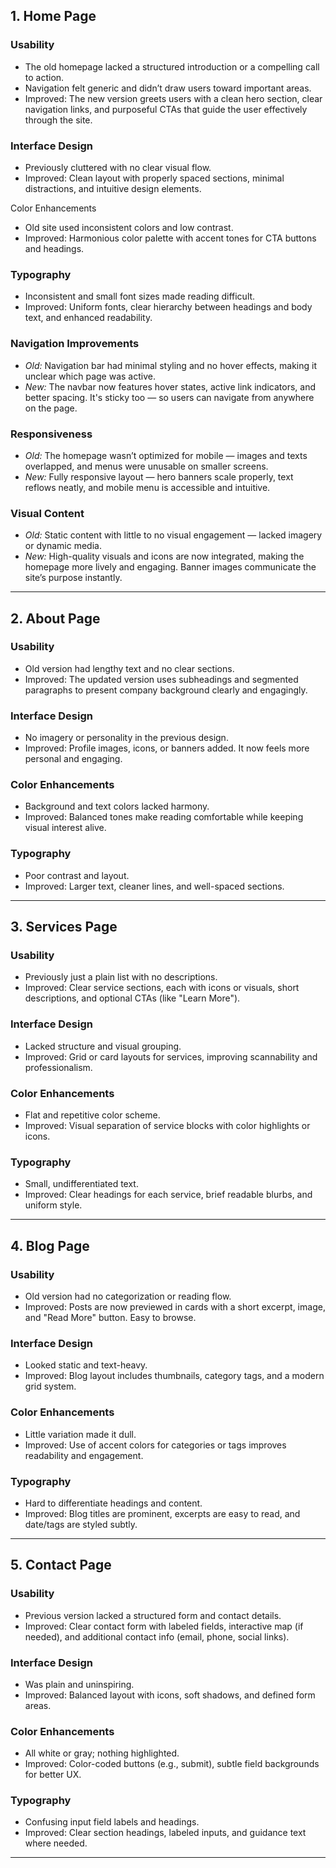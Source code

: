 ## 1. Home Page

### Usability

- The old homepage lacked a structured introduction or a compelling call to action.
- Navigation felt generic and didn’t draw users toward important areas.
-  Improved: The new version greets users with a clean hero section, clear navigation links, and purposeful CTAs that guide the user effectively through the site.

### Interface Design

- Previously cluttered with no clear visual flow.
-  Improved: Clean layout with properly spaced sections, minimal distractions, and intuitive design elements.

Color Enhancements

- Old site used inconsistent colors and low contrast.
-  Improved: Harmonious color palette with accent tones for CTA buttons and headings.

### Typography

- Inconsistent and small font sizes made reading difficult.
-  Improved: Uniform fonts, clear hierarchy between headings and body text, and enhanced readability.

### Navigation Improvements

- *Old:* Navigation bar had minimal styling and no hover effects, making it unclear which page was active.
-  *New:* The navbar now features hover states, active link indicators, and better spacing. It's sticky too — so users can navigate from anywhere on the page.

### Responsiveness

- *Old:* The homepage wasn’t optimized for mobile — images and texts overlapped, and menus were unusable on smaller screens.
-  *New:* Fully responsive layout — hero banners scale properly, text reflows neatly, and mobile menu is accessible and intuitive.

### Visual Content

- *Old:* Static content with little to no visual engagement — lacked imagery or dynamic media.
-  *New:* High-quality visuals and icons are now integrated, making the homepage more lively and engaging. Banner images communicate the site’s purpose instantly.

---

## 2. About Page

### Usability

- Old version had lengthy text and no clear sections.
-  Improved: The updated version uses subheadings and segmented paragraphs to present company background clearly and engagingly.

### Interface Design

- No imagery or personality in the previous design.
-  Improved: Profile images, icons, or banners added. It now feels more personal and engaging.

### Color Enhancements

- Background and text colors lacked harmony.
-  Improved: Balanced tones make reading comfortable while keeping visual interest alive.

### Typography

- Poor contrast and layout.
-  Improved: Larger text, cleaner lines, and well-spaced sections.

---

## 3. Services Page

### Usability

- Previously just a plain list with no descriptions.
-  Improved: Clear service sections, each with icons or visuals, short descriptions, and optional CTAs (like "Learn More").

### Interface Design

- Lacked structure and visual grouping.
-  Improved: Grid or card layouts for services, improving scannability and professionalism.

### Color Enhancements

- Flat and repetitive color scheme.
-  Improved: Visual separation of service blocks with color highlights or icons.

### Typography

- Small, undifferentiated text.
-  Improved: Clear headings for each service, brief readable blurbs, and uniform style.

---

## 4. Blog Page

### Usability

- Old version had no categorization or reading flow.
-  Improved: Posts are now previewed in cards with a short excerpt, image, and "Read More" button. Easy to browse.

### Interface Design

- Looked static and text-heavy.
-  Improved: Blog layout includes thumbnails, category tags, and a modern grid system.

### Color Enhancements

- Little variation made it dull.
-  Improved: Use of accent colors for categories or tags improves readability and engagement.

### Typography

- Hard to differentiate headings and content.
-  Improved: Blog titles are prominent, excerpts are easy to read, and date/tags are styled subtly.

---

## 5. Contact Page

### Usability

- Previous version lacked a structured form and contact details.
-  Improved: Clear contact form with labeled fields, interactive map (if needed), and additional contact info (email, phone, social links).

### Interface Design

- Was plain and uninspiring.
-  Improved: Balanced layout with icons, soft shadows, and defined form areas.

### Color Enhancements

- All white or gray; nothing highlighted.
-  Improved: Color-coded buttons (e.g., submit), subtle field backgrounds for better UX.

### Typography

- Confusing input field labels and headings.
-  Improved: Clear section headings, labeled inputs, and guidance text where needed.

---
